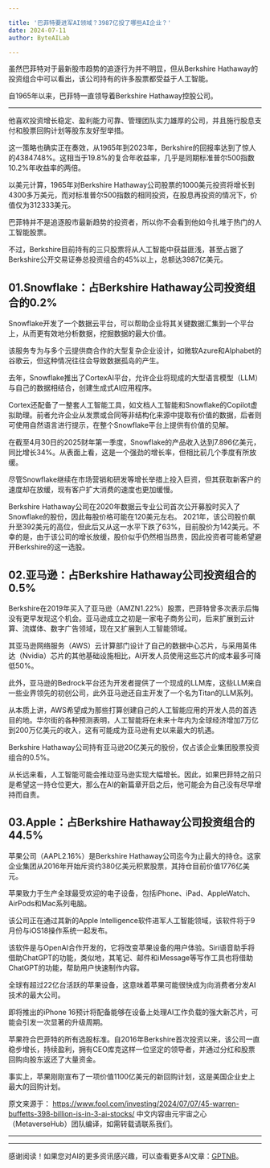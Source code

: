 ```yaml
---

title: '巴菲特要进军AI领域？3987亿投了哪些AI企业？'
date: 2024-07-11
author: ByteAILab

---
```


虽然巴菲特对于最新股市趋势的追逐行为并不明显，但从Berkshire Hathaway的投资组合中可以看出，该公司持有的许多股票都受益于人工智能。

自1965年以来，巴菲特一直领导着Berkshire Hathaway控股公司。

---
他喜欢投资增长稳定、盈利能力可靠、管理团队实力雄厚的公司，并且施行股息支付和股票回购计划等股东友好型举措。

这一策略也确实正在奏效，从1965年到2023年，Berkshire的回报率达到了惊人的4384748%。这相当于19.8%的复合年收益率，几乎是同期标准普尔500指数10.2%年收益率的两倍。

以美元计算，1965年对Berkshire Hathaway公司股票的1000美元投资将增长到4300多万美元，而对标准普尔500指数的相同投资，在股息再投资的情况下，价值仅为312333美元。

巴菲特并不是追逐股市最新趋势的投资者，所以你不会看到他如今扎堆于热门的人工智能股票。

不过，Berkshire目前持有的三只股票将从人工智能中获益匪浅，甚至占据了Berkshire公开交易证券总投资组合的45%以上，总额达3987亿美元。

## 01.Snowflake：占Berkshire Hathaway公司投资组合的0.2%

Snowflake开发了一个数据云平台，可以帮助企业将其关键数据汇集到一个平台上，从而更有效地分析数据，挖掘数据的最大价值。

该服务专为与多个云提供商合作的大型复杂企业设计，如微软Azure和Alphabet的谷歌云，但这种情况往往会导致数据孤岛的产生。

去年，Snowflake推出了CortexAI平台，允许企业将现成的大型语言模型（LLM）与自己的数据相结合，创建生成式AI应用程序。

Cortex还配备了一整套人工智能工具，如文档人工智能和Snowflake的Copilot虚拟助理。前者允许企业从发票或合同等非结构化来源中提取有价值的数据，后者则可使用自然语言进行提示，在整个Snowflake平台上提供有价值的见解。

在截至4月30日的2025财年第一季度，Snowflake的产品收入达到7.896亿美元，同比增长34%。从表面上看，这是一个强劲的增长率，但相比前几个季度有所放缓。

尽管Snowflake继续在市场营销和研发等增长举措上投入巨资，但其获取新客户的速度却在放缓，现有客户扩大消费的速度也更加缓慢。

Berkshire Hathaway公司在2020年数据云专业公司首次公开募股时买入了Snowflake的股份，因此每股价格可能在120美元左右。
2021年，该公司股价飙升至392美元的高位，但此后又从这一水平下跌了63%，目前股价为142美元。不幸的是，由于该公司的增长放缓，股价似乎仍然相当昂贵，因此投资者可能希望避开Berkshire的这一选股。

## 02.亚马逊：占Berkshire Hathaway公司投资组合的0.5%

Berkshire在2019年买入了亚马逊（AMZN1.22%）股票，巴菲特曾多次表示后悔没有更早发现这个机会。亚马逊成立之初是一家电子商务公司，后来扩展到云计算、流媒体、数字广告领域，现在又扩展到人工智能领域。

其亚马逊网络服务（AWS）云计算部门设计了自己的数据中心芯片，与采用英伟达（Nvidia）芯片的其他基础设施相比，AI开发人员使用这些芯片的成本最多可降低50%。

此外，亚马逊的Bedrock平台还为开发者提供了一个现成的LLM库，这些LLM来自一些业界领先的初创公司，此外亚马逊还自主开发了一个名为Titan的LLM系列。

从本质上讲，AWS希望成为那些打算创建自己的人工智能应用的开发人员的首选目的地。华尔街的各种预测表明，人工智能将在未来十年内为全球经济增加7万亿到200万亿美元的收入，这有可能成为亚马逊有史以来最大的机遇。

Berkshire Hathaway公司持有亚马逊20亿美元的股份，仅占该企业集团股票投资组合的0.5%。

从长远来看，人工智能可能会推动亚马逊实现大幅增长。因此，如果巴菲特之前只是希望这一持仓位更大，那么在AI的新篇章开启之后，他可能会为自己没有尽早增持而自责。

## 03.Apple：占Berkshire Hathaway公司投资组合的44.5%

苹果公司（AAPL2.16%）是Berkshire Hathaway公司迄今为止最大的持仓。这家企业集团从2016年开始斥资约380亿美元积累股票，其持仓目前价值1776亿美元。

苹果致力于生产全球最受欢迎的电子设备，包括iPhone、iPad、AppleWatch、AirPods和Mac系列电脑。

该公司正在通过其新的Apple Intelligence软件进军人工智能领域，该软件将于9月份与iOS18操作系统一起发布。

该软件是与OpenAI合作开发的，它将改变苹果设备的用户体验。Siri语音助手将借助ChatGPT的功能，类似地，其笔记、邮件和iMessage等写作工具也将借助ChatGPT的功能，帮助用户快速制作内容。

全球有超过22亿台活跃的苹果设备，这意味着苹果可能很快成为向消费者分发AI技术的最大公司。

即将推出的iPhone 16预计将配备能够在设备上处理AI工作负载的强大新芯片，可能会引发一次显著的升级周期。

苹果符合巴菲特的所有选股标准。自2016年Berkshire首次投资以来，该公司一直稳步增长，持续盈利，拥有CEO库克这样一位坚定的领导者，并通过分红和股票回购向股东返还了大量资金。

事实上，苹果刚刚宣布了一项价值1100亿美元的新回购计划，这是美国企业史上最大的回购计划。

原文来源于：
https://www.fool.com/investing/2024/07/07/45-warren-buffetts-398-billion-is-in-3-ai-stocks/
中文内容由元宇宙之心（MetaverseHub）团队编译，如需转载请联系我们。

---
---
感谢阅读！如果您对AI的更多资讯感兴趣，可以查看更多AI文章：[GPTNB](https://gptnb.com)。